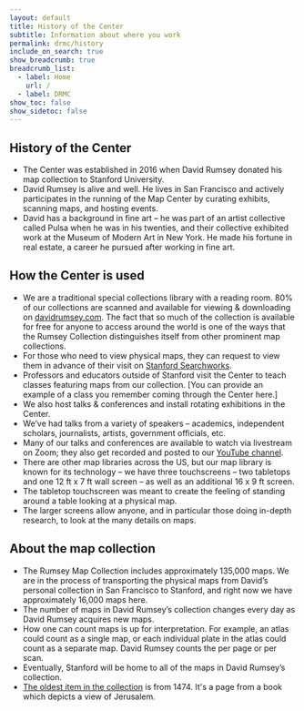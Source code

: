 ```yaml
---
layout: default
title: History of the Center
subtitle: Information about where you work
permalink: drmc/history
include_on_search: true
show_breadcrumb: true
breadcrumb_list:
  - label: Home
    url: /
  - label: DRMC
show_toc: false
show_sidetoc: false
---
```


## History of the Center
- The Center was established in 2016 when David Rumsey donated his map collection to Stanford University.
- David Rumsey is alive and well. He lives in San Francisco and actively participates in the running of the Map Center by curating exhibits, scanning maps, and hosting events.
- David has a background in fine art – he was part of an artist collective called Pulsa when he was in his twenties, and their collective exhibited work at the Museum of Modern Art in New York. He made his fortune in real estate, a career he pursued after working in fine art.

## How the Center is used
- We are a traditional special collections library with a reading room. 
80% of our collections are scanned and available for viewing & downloading on [davidrumsey.com](https://www.davidrumsey.com). The fact that so much of the collection is available for free for anyone to access around the world is one of the ways that the Rumsey Collection distinguishes itself from other prominent map collections.
- For those who need to view physical maps, they can request to view them in advance of their visit on [Stanford Searchworks](https://searchworks.stanford.edu).
- Professors and educators outside of Stanford visit the Center to teach classes featuring maps from our collection. 
[You can provide an example of a class you remember coming through the Center here.]
- We also host talks & conferences and install rotating exhibitions in the Center.
- We’ve had talks from a variety of speakers – academics, independent scholars, journalists, artists, government officials, etc.
- Many of our talks and conferences are available to watch via livestream on Zoom; they also get recorded and posted to our [YouTube channel](https://www.youtube.com/channel/UC9haNAEghTn4pHPsQdDIG3A).
- There are other map libraries across the US, but our map library is known for its technology – we have three touchscreens – two tabletops and one 12 ft x 7 ft wall screen –  as well as an additional 16 x 9 ft screen.
- The tabletop touchscreen was meant to create the feeling of standing around a table looking at a physical map.
- The larger screens allow anyone, and in particular those doing in-depth research, to look at the many details on maps.

## About the map collection 
- The Rumsey Map Collection includes approximately 135,000 maps. We are in the process of transporting the physical maps from David’s personal collection in San Francisco to Stanford, and right now we have approximately 16,000 maps here. 
- The number of maps in David Rumsey’s collection changes every day as David Rumsey acquires new maps.
- How one can count maps is up for interpretation. For example, an atlas could count as a single map, or each individual plate in the atlas could count as a separate map. David Rumsey counts the per page or per scan. 
- Eventually, Stanford will be home to all of the maps in David Rumsey’s collection.
- [The oldest item in the collection](https://searchworks.stanford.edu/view/12109049) is from 1474. It's a page from a book which depicts a view of Jerusalem. 
